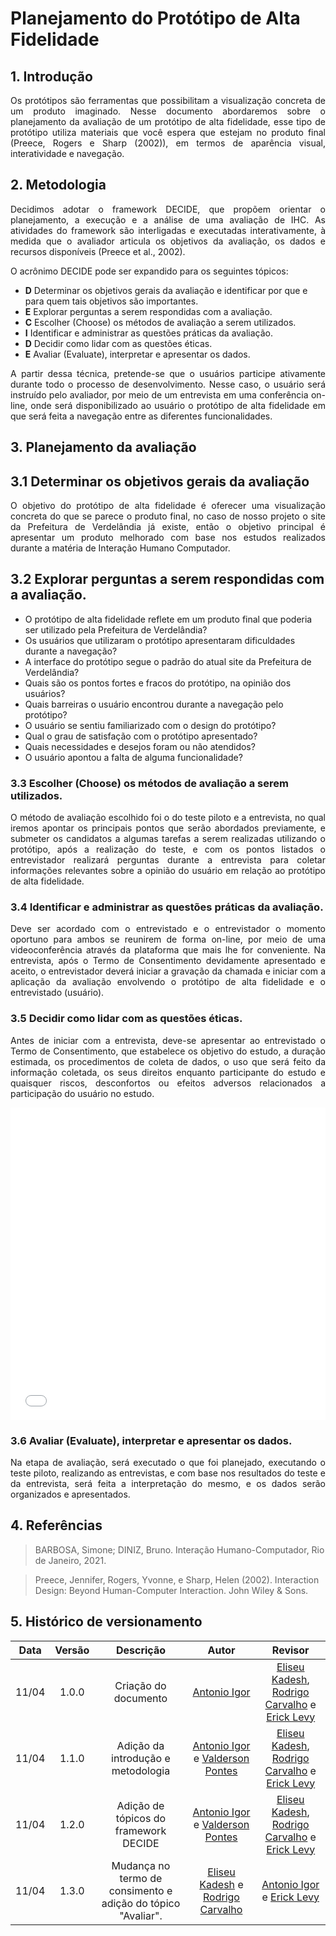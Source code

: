 # Planejamento do Protótipo de Alta Fidelidade 

## 1. Introdução

<p align="justify">
  	Os protótipos são ferramentas que possibilitam a visualização concreta de um produto imaginado. Nesse documento abordaremos sobre o planejamento da avaliação de um protótipo de alta fidelidade, esse tipo de protótipo utiliza materiais que você espera que estejam no produto final (Preece, Rogers e Sharp (2002)), em termos de aparência visual, interatividade e navegação.
</p>

## 2. Metodologia

<p align="justify">
  Decidimos adotar o framework DECIDE, que propõem orientar o planejamento, a execução e a análise de uma avaliação de IHC. As atividades do framework são interligadas e executadas interativamente, à medida que o avaliador articula os objetivos da avaliação, os dados e recursos disponíveis (Preece et al., 2002).
</p>

<p align="justify">
  O acrônimo DECIDE pode ser expandido para os seguintes tópicos:
</p>

- **D** Determinar os objetivos gerais da avaliação e identificar por que e para quem tais objetivos são importantes. 
- **E** Explorar perguntas a serem respondidas com a avaliação. 
- **C** Escolher (Choose) os métodos de avaliação a serem utilizados. 
- **I** Identificar e administrar as questões práticas da avaliação. 
- **D** Decidir como lidar com as questões éticas.
- **E** Avaliar (Evaluate), interpretar e apresentar os dados.

<p align="justify">
  A partir dessa técnica, pretende-se que o usuários participe ativamente durante todo o processo de desenvolvimento. Nesse caso, o usuário será instruído pelo avaliador, por meio de um entrevista em uma conferência on-line, onde será disponibilizado ao usuário o protótipo de alta fidelidade em que será feita a navegação entre as diferentes funcionalidades.
</p>

## 3. Planejamento da avaliação

## 3.1 **D**eterminar os objetivos gerais da avaliação
<p align="justify">
  O objetivo do protótipo de alta fidelidade é oferecer uma visualização concreta do que se parece o produto final, no caso de nosso projeto o site da Prefeitura de Verdelândia já existe, então o objetivo principal é apresentar um produto melhorado com base nos estudos realizados durante a matéria de Interação Humano Computador.
</p>

## 3.2 **E**xplorar perguntas a serem respondidas com a avaliação.
- O protótipo de alta fidelidade reflete em um produto final que poderia ser utilizado pela Prefeitura de Verdelândia?
- Os usuários que utilizaram o protótipo apresentaram dificuldades durante a navegação?
- A interface do protótipo segue o padrão do atual site da Prefeitura de Verdelândia? 
- Quais são os pontos fortes e fracos do protótipo, na opinião dos usuários?
- Quais barreiras o usuário encontrou durante a navegação pelo protótipo?
- O usuário se sentiu familiarizado com o design do protótipo?
- Qual o grau de satisfação com o protótipo apresentado?
- Quais necessidades e desejos foram ou não atendidos?
- O usuário apontou a falta de alguma funcionalidade?

### 3.3 Escolher (**C**hoose) os métodos de avaliação a serem utilizados.
<p align="justify">
O método de avaliação escolhido foi o do teste piloto e a entrevista, no qual iremos apontar os principais pontos que serão abordados previamente, e submeter os candidatos a algumas tarefas a serem realizadas utilizando o protótipo, após a realização do teste, e com os pontos listados o entrevistador realizará perguntas durante a entrevista para coletar informações relevantes sobre a opinião do usuário em relação ao protótipo de alta fidelidade.
</p>

### 3.4 **I**dentificar e administrar as questões práticas da avaliação.
<p align="justify">
Deve ser acordado com o entrevistado e o entrevistador o momento oportuno para ambos se reunirem de forma on-line, por meio de uma videoconferência através da plataforma que mais lhe for conveniente. Na entrevista, após o Termo de Consentimento devidamente apresentado e aceito, o entrevistador deverá iniciar a gravação da chamada e iniciar com a aplicação da avaliação envolvendo o protótipo de alta fidelidade e o entrevistado (usuário).
</p>

### 3.5 **D**ecidir como lidar com as questões éticas.
<p align="justify">
  Antes de iniciar com a entrevista, deve-se apresentar ao entrevistado o Termo de Consentimento, que estabelece os objetivo do estudo, a duração estimada, os procedimentos de coleta de dados, o uso que será feito da informação coletada, os seus direitos enquanto participante do estudo e quaisquer riscos, desconfortos ou efeitos adversos relacionados a participação do usuário no estudo.
</p>

<!-- <iframe 
  src="https://docs.google.com/document/d/e/2PACX-1vRXPQBNjxONrbhkkgCa4BpQ6ywhmbLZlwwbqEnxSLV4y3osECuEYdbBhGHWwTtNxYwFCMnLSFuVlCcs/pub?embedded=true"
  width="100%"
  height="500px"
></iframe> -->

<embed src="../../../assets/prototipo/termo-consentimento-prototipo-alta-fidelidade.pdf" width="100%" height="500px" type="application/pdf">


### 3.6 Avaliar (**E**valuate), interpretar e apresentar os dados.

<p align="justify">
	Na etapa de avaliação, será executado o que foi planejado, executando o teste piloto, realizando as entrevistas, e com base nos resultados do teste e da entrevista, será feita a interpretação do mesmo, e os dados serão organizados e apresentados.
</p>

## 4. Referências
 
> BARBOSA, Simone; DINIZ, Bruno. Interação Humano-Computador, Rio de Janeiro, 2021.

> Preece, Jennifer, Rogers, Yvonne, e Sharp, Helen (2002). Interaction Design: Beyond Human-Computer Interaction. John Wiley & Sons.

## 5. Histórico de versionamento
 
| Data  | Versão | Descrição | Autor | Revisor |
| :---: | :----: | :-------: | :---: | :-----: |
| 11/04 | 1.0.0  | Criação do documento | [Antonio Igor](https://github.com/antonioigorcarvalho) | [Eliseu Kadesh](https://github.com/eliseukadesh67), [Rodrigo Carvalho](https://github.com/Rocsantos) e [Erick Levy](https://github.com/ErickLevy)|
| 11/04 | 1.1.0  | Adição da introdução e metodologia | [Antonio Igor](https://github.com/antonioigorcarvalho) e [Valderson Pontes](https://github.com/valdersonjr) | [Eliseu Kadesh](https://github.com/eliseukadesh67), [Rodrigo Carvalho](https://github.com/Rocsantos) e [Erick Levy](https://github.com/ErickLevy)|
| 11/04 | 1.2.0  | Adição de tópicos do framework DECIDE | [Antonio Igor](https://github.com/antonioigorcarvalho) e [Valderson Pontes](https://github.com/valdersonjr) | [Eliseu Kadesh](https://github.com/eliseukadesh67), [Rodrigo Carvalho](https://github.com/Rocsantos) e [Erick Levy](https://github.com/ErickLevy) |
| 11/04 | 1.3.0  | Mudança no termo de consimento e adição do tópico "Avaliar". | [Eliseu Kadesh](https://github.com/eliseukadesh67) e [Rodrigo Carvalho](https://github.com/Rocsantos) | [Antonio Igor](https://github.com/antonioigorcarvalho) e [Erick Levy](https://github.com/ErickLevy) |
